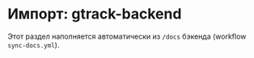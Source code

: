 # Импорт: gtrack-backend
Этот раздел наполняется автоматически из `/docs` бэкенда (workflow `sync-docs.yml`).
